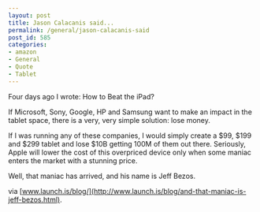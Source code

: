 ```yaml
---
layout: post
title: Jason Calacanis said...
permalink: /general/jason-calacanis-said
post_id: 585
categories:
- amazon
- General
- Quote
- Tablet
---
```


Four days ago I wrote: How to Beat the iPad?

If Microsoft, Sony, Google, HP and Samsung want to make an impact in the tablet space, there is a very, very simple solution: lose money.

If I was running any of these companies, I would simply create a $99, $199 and $299 tablet and lose $10B getting 100M of them out there. Seriously, Apple will lower the cost of this overpriced device only when some maniac enters the market with a stunning price.

Well, that maniac has arrived, and his name is Jeff Bezos.

via [www.launch.is/blog/](http://www.launch.is/blog/and-that-maniac-is-jeff-bezos.html).
